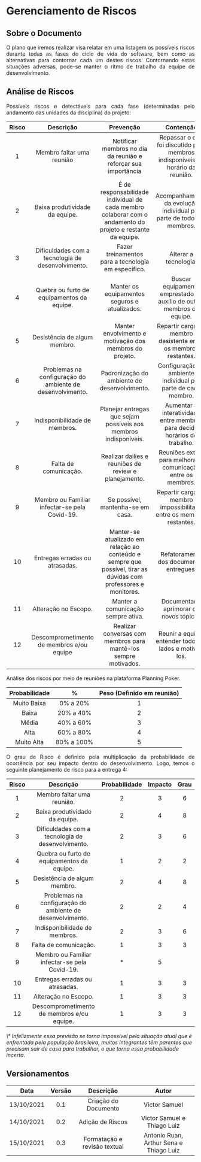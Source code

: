 # Gerenciamento de Riscos

## Sobre o Documento
<p style="text-align: justify">
O plano que iremos realizar visa relatar em uma listagem os possíveis riscos durante todas as fases do ciclo de vida do software, bem como as alternativas para contornar cada um destes riscos. Contornando estas situações adversas, pode-se manter o ritmo de trabalho da equipe de desenvolvimento.
</p>

## Análise de Riscos
<p style="text-align: justify">
Possíveis riscos e detectáveis para cada fase (determinadas pelo andamento das unidades da disciplina) do projeto:
</p>

|    Risco  | Descrição |      Prevenção       |                                               Contenção                                           |
| :--------: | :-------: | :------------------: | :-----------------------------------------------------------------------------------------------: |
| 1          |  Membro faltar uma reunião | Notificar membros no dia da reunião e reforçar sua importância | Repassar o que foi discutido para membros indisponíveis no horário da reunião. | 
| 2          |  Baixa produtividade da equipe. | É de responsabilidade individual de cada membro colaborar com o andamento do projeto e restante da equipe. | Acompanhamento da evolução individual por parte de todos os membros. | 
| 3          |  Dificuldades com a tecnologia de desenvolvimento.  | Fazer treinamentos para a tecnologia em específico. | Alterar a tecnologia.  | 
| 4          |  Quebra ou furto de equipamentos da equipe. | Manter os equipamentos seguros e atualizados. | Buscar equipamento emprestado ou auxílio de outros membros da equipe. | 
| 5          |  Desistência de algum membro. | Manter envolvimento e motivação dos membros do projeto. | Repartir carga do membro desistente entre os membros restantes. | 
| 6          |  Problemas na configuração do ambiente de desenvolvimento. | Padronização do ambiente de desenvolvimento. | Configuração de ambiente individual por parte de cada membro. |
| 7          |  Indisponibilidade de membros.  | Planejar entregas que sejam possíveis aos membros indisponíveis. | Aumentar a interatividade entre membros para decidir horários de trabalho. |
| 8          |  Falta de comunicação.  | Realizar dailies e reuniões de review e planejamento. | Reuniões extras para melhorar a comunicação entre os membros. |
| 9          |  Membro ou Familiar infectar-se pela Covid-19.  | Se possível, mantenha-se em casa. | Repartir carga do membro impossibilitado entre os membros restantes. |
| 10          |  Entregas erradas ou atrasadas.  | Manter-se atualizado em relação ao conteúdo e sempre que possível, tirar as dúvidas com professores e monitores. | Refatoramento dos documentos entregues. |
| 11          |  Alteração no Escopo.  | Manter a comunicação sempre ativa. | Documentar e aprimorar os novos tópicos |
| 12          |  Descomprometimento de membros e/ou equipe | Realizar conversas com membros para mantê-los sempre motivados. | Reunir a equipe, entender todos os lados e motivá-los. |

<p style="text-align: justify">
Análise dos riscos por meio de reuniões na plataforma Planning Poker. 
</p>

|    Probabilidade  |    %      |  Peso (Definido em reunião)  |
| :---------------: | :-------: | :--------------------------: |
| Muito Baixa | 0%  a 20% | 1 |
| Baixa | 20%  a 40% | 2 |
| Média| 40%  a 60% | 3 |
| Alta | 60%  a 80% | 4 |
| Muito Alta | 80%  a 100% | 5 |

<p style="text-align: justify">
O grau de Risco é definido pela multiplicação da probabilidade de ocorrência por seu impacto dentro do desenvolvimento. Logo, temos o seguinte planejamento de risco para a entrega 4: 
</p>

|    Risco  |    Descrição     |  Probabilidade  | Impacto | Grau | 
| :--------: | :--------------: | :-------------: | :-----: | :----:|
| 1 | Membro faltar uma reunião. | 2 | 3 | 6 |
| 2 | Baixa produtividade da equipe.  | 2 | 4 | 8 |
| 3 | Dificuldades com a tecnologia de desenvolvimento.  | 2 | 3 | 6 |
| 4 | Quebra ou furto de equipamentos da equipe.  | 1 | 2 | 2 |
| 5 | Desistência de algum membro.  | 2 | 4 | 8 |
| 6 | Problemas na configuração do ambiente de desenvolvimento. | 2 | 2 | 4 |
| 7 | Indisponibilidade de membros. | 2 | 3 | 6 |
| 8 | Falta de comunicação. | 1 | 3 | 3 |
| 9 | Membro ou Familiar infectar-se pela Covid-19. | * | 5 |  |
| 10 | Entregas erradas ou atrasadas. | 1 | 3 | 3 |
| 11 | Alteração no Escopo. | 1 | 3 | 3 |
| 12 | Descomprometimento de membros e/ou equipe. | 1 | 3 | 3 |

<i style="text-align: justify">
\* Infelizmente essa previsão se torna impossível pela situação atual que é enfrentada pela população brasileira, muitos integrantes têm parentes que precisam sair de casa para trabalhar, o que torna essa probabilidade incerta.
</i>

## Versionamentos

|    Data    | Versão |      Descrição       |      Autor      |
| :--------: | :----: | :------------------: | :-------------: |
| 13/10/2021 |  0.1   | Criação do Documento | Victor Samuel  |  
| 14/10/2021 |  0.2   | Adição de Riscos | Victor Samuel e Thiago Luiz  |
| 15/10/2021 |  0.3   | Formatação e revisão textual | Antonio Ruan, Arthur Sena e Thiago Luiz  |
